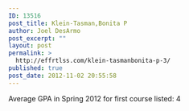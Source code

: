 ```yaml
---
ID: 13516
post_title: Klein-Tasman,Bonita P
author: Joel DesArmo
post_excerpt: ""
layout: post
permalink: >
  http://effrtlss.com/klein-tasmanbonita-p-3/
published: true
post_date: 2012-11-02 20:55:58
---
```

<p>Average GPA in Spring 2012 for first course listed: 4</p>
